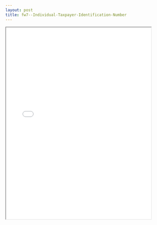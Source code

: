 ```yaml
---
layout: post
title: fw7--Individual-Taxpayer-Identification-Number
---
```


<div class="pdf-container">
<iframe src="/ea/assets/pdfs/fw7--Individual-Taxpayer-Identification-Number.pdf" height="600" width="90%" allowFullScreen="true"></iframe>
</div>

